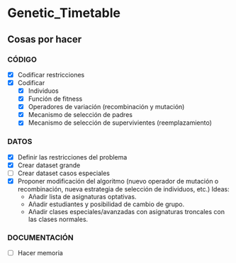 # Genetic_Timetable

## Cosas por hacer

### CÓDIGO

- [X] Codificar restricciones
- [X] Codificar 
  - [X] Individuos
  - [X] Función de fitness
  - [X] Operadores de variación (recombinación y mutación) 
  - [X] Mecanismo de selección de padres
  - [X] Mecanismo de selección de supervivientes (reemplazamiento) 
    
### DATOS
- [X] Definir las restricciones del problema
- [X] Crear dataset grande 
- [ ] Crear dataset casos especiales
- [X] Proponer modificación del algoritmo (nuevo operador de mutación o
  recombinación, nueva estrategia de selección de individuos, etc.) Ideas:
  * Añadir lista de asignaturas optativas.
  * Añadir estudiantes y posibilidad de cambio de grupo.
  * Añadir clases especiales/avanzadas con asignaturas troncales
  con las clases normales.
### DOCUMENTACIÓN
- [ ] Hacer memoria  